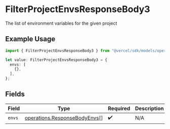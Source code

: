 # FilterProjectEnvsResponseBody3

The list of environment variables for the given project

## Example Usage

```typescript
import { FilterProjectEnvsResponseBody3 } from "@vercel/sdk/models/operations/filterprojectenvs.js";

let value: FilterProjectEnvsResponseBody3 = {
  envs: [
    {},
  ],
};
```

## Fields

| Field                                                                        | Type                                                                         | Required                                                                     | Description                                                                  |
| ---------------------------------------------------------------------------- | ---------------------------------------------------------------------------- | ---------------------------------------------------------------------------- | ---------------------------------------------------------------------------- |
| `envs`                                                                       | [operations.ResponseBodyEnvs](../../models/operations/responsebodyenvs.md)[] | :heavy_check_mark:                                                           | N/A                                                                          |